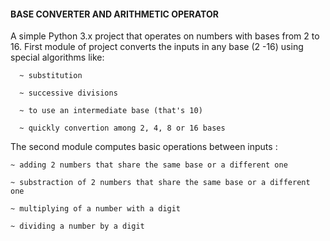 
#### BASE CONVERTER AND ARITHMETIC OPERATOR 	
			
			
			
A simple Python 3.x project that operates on numbers with bases from 2 to 16. First module of project
converts the inputs in any base (2 -16) using special algorithms like:

```
  ~ substitution 

  ~ successive divisions 

  ~ to use an intermediate base (that's 10)

  ~ quickly convertion among 2, 4, 8 or 16 bases
```

The second module computes basic operations between inputs :
```
~ adding 2 numbers that share the same base or a different one

~ substraction of 2 numbers that share the same base or a different one

~ multiplying of a number with a digit

~ dividing a number by a digit
  ```
